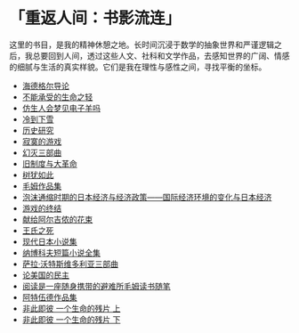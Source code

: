 # 「重返人间：书影流连」

这里的书目，是我的精神休憩之地。长时间沉浸于数学的抽象世界和严谨逻辑之后，我总要回到人间，透过这些人文、社科和文学作品，去感知世界的广阔、情感的细腻与生活的真实样貌。它们是我在理性与感性之间，寻找平衡的坐标。

* [海德格尔导论](read\[同济·欧洲文化丛书]海德格尔导论_([德]彼得·特拉夫尼)_(Z-Library).pdf)
* [不能承受的生命之轻](read\不能承受的生命之轻_(〔捷克〕米兰·昆德拉著；许钧译)_(Z-Library).pdf)
* [仿生人会梦见电子羊吗](read\仿生人会梦见电子羊吗_(菲利普·迪克)_(Z-Library).pdf)
* [冷到下雪](read\冷到下雪_(【澳大利亚】欧健梅).epub)
* [历史研究](read\历史研究_(阿诺德.汤因比).pdf)
* [寂寞的游戏](read\寂寞的游戏_(袁哲生).pdf)
* [幻灭三部曲](read\幻灭三部曲_(马沙多·德·阿西斯).pdf)
* [旧制度与大革命](read\旧制度与大革命_(托克维尔,_Alexis_de_Tocqueville)_(Z-Library).pdf)
* [树犹如此](read\树犹如此(白先勇先生亲自审定，享誉世界的当代散文经典！以血泪与至诚写就的生命之歌！夏志清、余秋雨、三毛等人盛赞！)_(白先勇)_(Z-Library).pdf)
* [毛姆作品集](read\毛姆作品集（套装共14册）【上海译文出品！名家名译引进最全合集！包含豆瓣9分傅惟慈版《月亮与六便士》、张柏然版《人生的枷锁》等经典代表..._(Z-Library).pdf)
* [泡沫通缩时期的日本经济与经济政策——国际经济环境的变化与日本经济](read\泡沫通缩时期的日本经济与经济政策_3_国际经济环境的变化与日本经济_(日本内阁府经济社会综合研究所，中国人民银行上海总部_编译)_(Z-Library).pdf)
* [游戏的终结](read\游戏的终结_(胡里奥•科塔萨尔).pdf)
* [献给阿尔吉侬的花束](read\献给阿尔吉侬的花束_(（美）凯斯著；陈澄和译)_(Z-Library).pdf)
* [王氏之死](read\王氏之死_([美]史景迁).epub)
* [现代日本小说集](read\现代日本小说集（周氏兄弟合译文集）_(周作人，鲁迅_译)_(Z-Library).pdf)
* [纳博科夫短篇小说全集](read\纳博科夫短篇小说全集_(纳博科夫作品系列)_(弗拉基米尔·纳博科夫_(Vladimir_Nabokov))_(Z-Library).pdf)
* [萨拉·沃特斯维多利亚三部曲](read\萨拉·沃特斯维多利亚三部曲（指匠、轻舔丝绒、灵契）_(萨拉·沃特斯)_(Z-Library).pdf)
* [论美国的民主](read\论美国的民主（全两卷）_(〔法〕托克维尔著；董果良译)_(Z-Library).pdf)
* [阅读是一座随身携带的避难所毛姆读书随笔](read\阅读是一座随身携带的避难所毛姆读书随笔_(毛姆_[毛姆])_(Z-Library).pdf)
* [阿特伍德作品集](read\阿特伍德作品集（套装共9册）【上海译文出品！两届布克奖得主、诺贝尔文学奖热门人选，“加拿大文学女王”玛格丽特·阿特伍德小说代表作合集..._(Z-Library).pdf)
* [非此即彼 一个生命的残片 上](read\非此即彼_一个生命的残片_上_(（丹）克尔凯郭尔著)_(Z-Library).pdf)
* [非此即彼 一个生命的残片 下](read\非此即彼_一个生命的残片_下_(（丹）克尔凯郭尔著)_(Z-Library).pdf)
